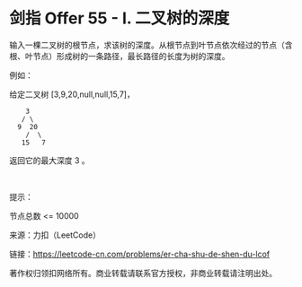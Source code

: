 # 剑指 Offer 55 - I. 二叉树的深度
输入一棵二叉树的根节点，求该树的深度。从根节点到叶节点依次经过的节点（含根、叶节点）形成树的一条路径，最长路径的长度为树的深度。

例如：

给定二叉树 [3,9,20,null,null,15,7]，

```
    3
   / \
  9  20
    /  \
   15   7
```
返回它的最大深度 3 。

 

提示：

节点总数 <= 10000

来源：力扣（LeetCode）

链接：https://leetcode-cn.com/problems/er-cha-shu-de-shen-du-lcof

著作权归领扣网络所有。商业转载请联系官方授权，非商业转载请注明出处。